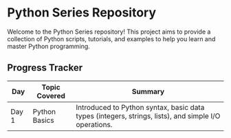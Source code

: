 # Python Series Repository

Welcome to the Python Series repository! This project aims to provide a collection of Python scripts, tutorials, and examples to help you learn and master Python programming.

## Progress Tracker

| Day  | Topic Covered                      | Summary                                                                 |
|------|-----------------------------------|-------------------------------------------------------------------------|
| Day 1 | Python Basics                      | Introduced to Python syntax, basic data types (integers, strings, lists), and simple I/O operations. |


